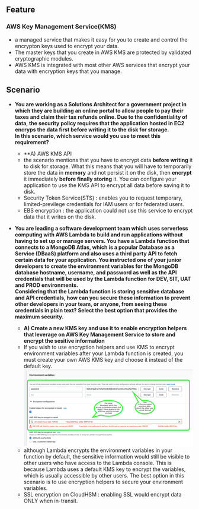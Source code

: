 ## Feature
### AWS Key Management Service(KMS)
- a managed service that makes it easy for you to create and control the encrypton keys used to encrypt your data. 
- The master keys that you create in AWS KMS are protected by validated cryptographic modules. 
- AWS KMS is integrated with most other AWS services that encrypt your data with encryption keys that you manage.


## Scenario
- **You are working as a Solutions Architect for a government project in which they are building an online portal to allow people to pay their taxes and claim their tax refunds online. Due to the confidentiality of data, the security policy requires that the application hosted in EC2 encryps the data first before writing it to the disk for storage.    
In this scenario, which service would you use to meet this requirement?**
  - **A) AWS KMS API
  - the scenario mentions that you have to encrypt data **before writing** it to disk for storage. What this means that you will have to temporarily store the data in **memory** and not persist it on the disk, then **encrypt** it immediately **before finally storing** it. You can configure your application to use the KMS API to encrypt all data before saving it to disk.
  - Security Token Service(STS) : enables you to request temporary, limited-previlege credentials for IAM users or for federated users. 
  - EBS encryption : the application could not use this service to encrypt data that it writes on the disk.

- **You are leading a software development team which uses serverless computing with AWS Lambda to build and run applications without having to set up or manage servers. You have a Lambda function that connects to a MongoDB Atlas, which is a popular Database as a Service (DBaaS) platform and also uses a third party API to fetch certain data for your application. You instructed one of your junior developers to create the environment variables for the MongoDB database hostname, username, and password as well as the API credentials that will be used by the Lambda function for DEV, SIT, UAT and PROD environments.    
Considering that the Lambda function is storing sensitive database and API credentials, how can you secure these information to prevent other developers in your team, or anyone, from seeing these credentials in plain text? Select the best option that provides the maximum security.**
  - **A) Create a new KMS key and use it to enable encryption helpers that leverage on AWS Key Management Service to store and encrypt the sesitive information**
  - If you wish to use encryption helpers and use KMS to encrypt environment variables after your Lambda function is created, you must create your own AWS KMS key and choose it instead of the default key. 
  ![kms](./image/kms-1.png)
  - although Lambda encrypts the environment variables in your function by default, the sensitive information would still be visible to other users who have access to the Lambda console. This is because Lambda uses a default KMS key to encrypt the variables, which is usually accessible by other users. The best option in this scenario is to use encryption helpers to secure your environment variables.
  - SSL encryption on CloudHSM : enabling SSL would encrypt data ONLY when in-transit.
